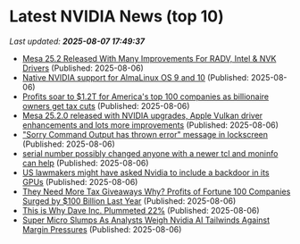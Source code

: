 # Latest NVIDIA News (top 10)
_Last updated: **2025-08-07 17:49:37**_

- [Mesa 25.2 Released With Many Improvements For RADV, Intel & NVK Drivers](https://www.phoronix.com/news/Mesa-25.2-Released) (Published: 2025-08-06)
- [Native NVIDIA support for AlmaLinux OS 9 and 10](https://lwn.net/Articles/1032753/) (Published: 2025-08-06)
- [Profits soar to $1.2T for America's top 100 companies as billionaire owners get tax cuts](https://www.rawstory.com/profits-soar-to-1-2t-for-america-s-top-100-companies-as-billionaire-owners-get-tax-cuts/) (Published: 2025-08-06)
- [Mesa 25.2.0 released with NVIDIA upgrades, Apple Vulkan driver enhancements and lots more improvements](https://www.gamingonlinux.com/2025/08/mesa-25-2-0-released-with-nvidia-upgrades-apple-vulkan-driver-enhancements-and-lots-more-improvements/.) (Published: 2025-08-06)
- ["Sorry Command Output has thrown error" message in lockscreen](https://askubuntu.com/questions/1554151/sorry-command-output-has-thrown-error-message-in-lockscreen) (Published: 2025-08-06)
- [serial number possibly changed anyone with a newer tcl and moninfo can help](https://www.bleepingcomputer.com/forums/t/809987/serial-number-possibly-changed-anyone-with-a-newer-tcl-and-moninfo-can-help/) (Published: 2025-08-06)
- [US lawmakers might have asked Nvidia to include a backdoor in its GPUs](https://www.neowin.net/news/us-lawmakers-might-have-asked-nvidia-to-include-a-backdoor-in-its-gpus/) (Published: 2025-08-06)
- [They Need More Tax Giveaways Why? Profits of Fortune 100 Companies Surged by $100 Billion Last Year](https://www.commondreams.org/news/corporate-america-profitability) (Published: 2025-08-06)
- [This is Why Dave Inc. Plummeted 22%](https://biztoc.com/x/51bcd820e9f1a6e8) (Published: 2025-08-06)
- [Super Micro Slumps As Analysts Weigh Nvidia AI Tailwinds Against Margin Pressures](https://biztoc.com/x/afa22a9394070bd3) (Published: 2025-08-06)
